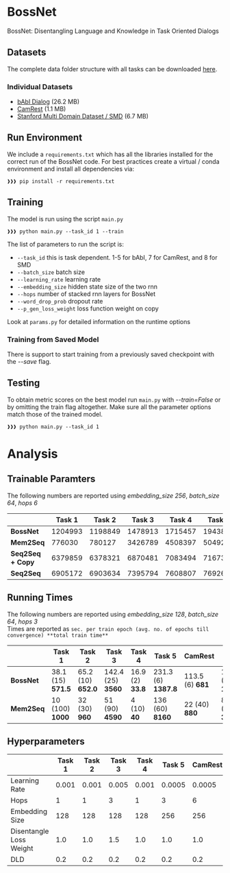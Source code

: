 # BossNet
BossNet: Disentangling Language and Knowledge in Task Oriented Dialogs

## Datasets
The complete data folder structure with all tasks can be downloaded [here](https://drive.google.com/open?id=11D-ui5KiQHQN45yVc2PqthxO3tWJH4vW).  

### Individual Datasets
- [bAbI Dialog](https://drive.google.com/open?id=1fc1CKlJi_DJcr0kGrwwa2x4OiZyinavN) (26.2 MB)
- [CamRest](https://drive.google.com/open?id=1TIo74qjRiGeZNOiLKWit72a98lgv75MN) (1.1 MB)
- [Stanford Multi Domain Dataset / SMD](https://drive.google.com/open?id=1KRYx9HgpSeNkdNCzyzUiUzR_zmt0dyh7) (6.7 MB)

## Run Environment
We include a `requirements.txt` which has all the libraries installed for the correct run of the BossNet code.
For best practices create a virtual / conda environment and install all dependencies via:
```console
❱❱❱ pip install -r requirements.txt
```

## Training
The model is run using the script `main.py` 
```console
❱❱❱ python main.py --task_id 1 --train 
```

The list of parameters to run the script is:
- `--task_id` this is task dependent. 1-5 for bAbI, 7 for CamRest, and 8 for SMD
- `--batch_size` batch size
- `--learning_rate` learning rate
- `--embedding_size` hidden state size of the two rnn
- `--hops` number of stacked rnn layers for BossNet
- `--word_drop_prob` dropout rate
- `--p_gen_loss_weight` loss function weight on copy

Look at `params.py` for detailed information on the runtime options

### Training from Saved Model
There is support to start training from a previously saved checkpoint with the *--save* flag.

## Testing
To obtain metric scores on the best model run `main.py` with *--train=False* or by omitting the train flag altogether. Make sure all the parameter options match those of the trained model.
```console
❱❱❱ python main.py --task_id 1
```

# Analysis

## Trainable Paramters
The following numbers are reported using *embedding_size 256*, *batch_size 64*, *hops 6*  

|        | Task 1 | Task 2 | Task 3 | Task 4 | Task 5 | CamRest | SMD |
| ------ | ------ | ------ | ------ | ------ | ------ | ------ | ------ |
| **BossNet** | 1204993 | 1198849 | 1478913 | 1715457 | 1943809 | 1968129 | 2187265 |
| **Mem2Seq** | 776030 | 780127 | 3426789 | 4508397 | 5049201 | 5274536 | 6880560 |
| **Seq2Seq + Copy** | 6379859 | 6378321 | 6870481 | 7083494 | 7167315 | 7223452 | 7504137 |
| **Seq2Seq** | 6905172 | 6903634 | 7395794 | 7608807 | 7692628 | 7748765 | 8029450 |

## Running Times
The following numbers are reported using *embedding_size 128*, *batch_size 64*, *hops 3*  
Times are reported as ` sec. per train epoch (avg. no. of epochs till convergence) **total train time** `

|        | Task 1 | Task 2 | Task 3 | Task 4 | Task 5 | CamRest | SMD |
| ------ | ------ | ------ | ------ | ------ | ------ | ------ | ------ |
| **BossNet** | 38.1 (15) **571.5** | 65.2 (10) **652.0** | 142.4 (25) **3560** | 16.9 (2) **33.8** | 231.3 (6) **1387.8** | 113.5 (6) **681** | 1252 (10) **12520** |
| **Mem2Seq** | 10 (100) **1000** | 32 (30) **960** | 51 (90) **4590** | 4 (10) **40** | 136 (60) **8160** | 22 (40) **880** | 81 (40) **3240** |

## Hyperparameters

|        | Task 1 | Task 2 | Task 3 | Task 4 | Task 5 | CamRest | SMD |
| ------ | ------ | ------ | ------ | ------ | ------ | ------ | ------ |
| Learning Rate | 0.001 | 0.001 | 0.005 | 0.001 | 0.0005 | 0.0005 | 0.0005 |
| Hops | 1 | 1 | 3 | 1 | 3 | 6 | 3 |
| Embedding Size | 128 | 128 | 128 | 128 | 256 | 256 | 256 |
| Disentangle Loss Weight | 1.0 | 1.0 | 1.5 | 1.0 | 1.0 | 1.0 | 1.0 |
| DLD | 0.2 | 0.2 | 0.2 | 0.2 | 0.2 | 0.2 | 0.1 |
